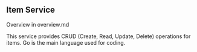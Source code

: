 ## Item Service

Overview in overview.md

This service provides CRUD (Create, Read, Update, Delete) operations for items. Go is the main language used for coding.
